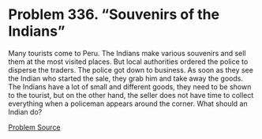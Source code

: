 # Problem 336. “Souvenirs of the Indians”

Many tourists come to Peru. The Indians make various souvenirs and sell them at the most visited places. But local authorities ordered the police to disperse the traders. The police got down to business. As soon as they see the Indian who started the sale, they grab him and take away the goods. The Indians have a lot of small and different goods, they need to be shown to the tourist, but on the other hand, the seller does not have time to collect everything when a policeman appears around the corner. What should an Indian do?

[Problem Source](https://www.trizland.ru/tasks/1610/)